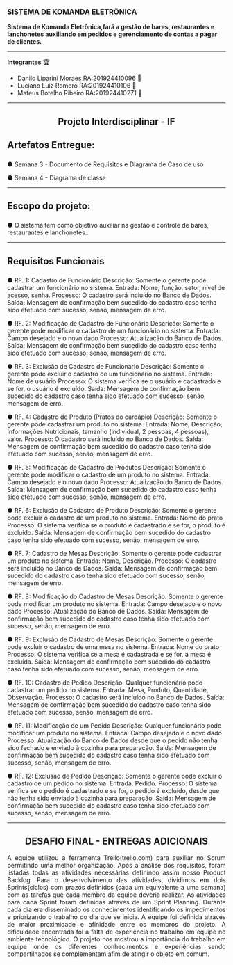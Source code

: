 
 ### SISTEMA DE KOMANDA ELETRÔNICA ###  
 
**Sistema de Komanda Eletrônica,fará a gestão de bares, restaurantes e lanchonetes auxiliando em pedidos
e gerenciamento de contas a pagar de clientes.**
 
*****
 **Integrantes** :trophy:
* Danilo Liparini Moraes RA:201924410096 :rocket:
* Luciano Luiz Romero RA:201924410106 :rocket:
* Mateus Botelho Ribeiro RA:201924410271 :rocket:
******
<h2 align="center"> Projeto Interdisciplinar - IF</h2> 

## **Artefatos Entregue:** <h3>

● Semana 3 - Documento de Requisitos e Diagrama de Caso de uso

● Semana 4 - Diagrama de classe  

****** 
## **Escopo do projeto:** <h3>

● O sistema tem como objetivo auxiliar na gestão e controle de bares, restaurantes e
lanchonetes..

****** 
## **Requisitos Funcionais** <h3>
● RF. 1: Cadastro de Funcionário
Descrição: Somente o gerente pode cadastrar um funcionário no sistema.
Entrada: Nome, função, setor, nível de acesso, senha.
Processo: O cadastro será incluído no Banco de Dados.
Saída: Mensagem de confirmação bem sucedido do cadastro caso tenha sido
efetuado com sucesso, senão, mensagem de erro.
  
● RF. 2: Modificação de Cadastro de Funcionário
Descrição: Somente o gerente pode modificar o cadastro de um funcionário no
sistema.
Entrada: Campo desejado e o novo dado
Processo: Atualização do Banco de Dados.
Saída: Mensagem de confirmação bem sucedido do cadastro caso tenha sido
efetuado com sucesso, senão, mensagem de erro.

● RF. 3: Exclusão de Cadastro de Funcionário
Descrição: Somente o gerente pode excluir o cadastro de um funcionário no
sistema.
Entrada: Nome de usuário
Processo: O sistema verifica se o usuário é cadastrado e se for, o usuário é
excluído.
Saída: Mensagem de confirmação bem sucedido do cadastro caso tenha sido
efetuado com sucesso, senão, mensagem de erro.

● RF. 4: Cadastro de Produto (Pratos do cardápio)
Descrição: Somente o gerente pode cadastrar um produto no sistema.
Entrada: Nome, Descrição, Informações Nutricionais, tamanho (individual, 2
pessoas, 4 pessoas), valor.
Processo: O cadastro será incluído no Banco de Dados.
Saída: Mensagem de confirmação bem sucedido do cadastro caso tenha sido
efetuado com sucesso, senão, mensagem de erro.

● RF. 5: Modificação de Cadastro de Produtos
Descrição: Somente o gerente pode modificar o cadastro de um produto no
sistema.
Entrada: Campo desejado e o novo dado
Processo: Atualização do Banco de Dados.
Saída: Mensagem de confirmação bem sucedido do cadastro caso tenha sido
efetuado com sucesso, senão, mensagem de erro.

● RF. 6: Exclusão de Cadastro de Produto
Descrição: Somente o gerente pode excluir o cadastro de um produto no sistema.
Entrada: Nome do prato
Processo: O sistema verifica se o produto é cadastrado e se for, o produto é
excluído.
Saída: Mensagem de confirmação bem sucedido do cadastro caso tenha sido
efetuado com sucesso, senão, mensagem de erro.

● RF. 7: Cadastro de Mesas
Descrição: Somente o gerente pode cadastrar um produto no sistema.
Entrada: Nome, Descrição.
Processo: O cadastro será incluído no Banco de Dados.
Saída: Mensagem de confirmação bem sucedido do cadastro caso tenha sido
efetuado com sucesso, senão, mensagem de erro.

● RF. 8: Modificação do Cadastro de Mesas
Descrição: Somente o gerente pode modificar um produto no sistema.
Entrada: Campo desejado e o novo dado
Processo: Atualização do Banco de Dados.
Saída: Mensagem de confirmação bem sucedido do cadastro caso tenha sido
efetuado com sucesso, senão, mensagem de erro.

● RF. 9: Exclusão de Cadastro de Mesas
Descrição: Somente o gerente pode excluir o cadastro de uma mesa no sistema.
Entrada: Nome do prato
Processo: O sistema verifica se a mesa é cadastrada e se for, a mesa é excluída.
Saída: Mensagem de confirmação bem sucedido do cadastro caso tenha sido
efetuado com sucesso, senão, mensagem de erro.

● RF. 10: Cadastro de Pedido
Descrição: Qualquer funcionário pode cadastrar um pedido no sistema.
Entrada: Mesa, Produto, Quantidade, Observação.
Processo: O cadastro será incluído no Banco de Dados.
Saída: Mensagem de confirmação bem sucedido do cadastro caso tenha sido
efetuado com sucesso, senão, mensagem de erro.

● RF. 11: Modificação de um Pedido
Descrição: Qualquer funcionário pode modificar um produto no sistema.
Entrada: Campo desejado e o novo dado
Processo: Atualização do Banco de Dados desde que o pedido não tenha sido
fechado e enviado à cozinha para preparação.
Saída: Mensagem de confirmação bem sucedido do cadastro caso tenha sido
efetuado com sucesso, senão, mensagem de erro.

● RF. 12: Exclusão de Pedido
Descrição: Somente o gerente pode excluir o cadastro de um pedido no sistema.
Entrada: Pedido.
Processo: O sistema verifica se o pedido é cadastrado e se for, o pedido é
excluído, desde que não tenha sido enviado à cozinha para preparação.
Saída: Mensagem de confirmação bem sucedido do cadastro caso tenha sido
efetuado com sucesso, senão, mensagem de erro.

******

<h2 align="center" > DESAFIO FINAL - ENTREGAS ADICIONAIS </h2>

<p align="justify"> A equipe utilizou a ferramenta Trello(trello.com) para auxiliar no Scrum permitindo uma melhor organização.
Após a análise dos requisitos, foram listadas todas as atividades necessárias definindo assim nosso Product Backlog. Para o desenvolvimento das atividades, dividimos em dois Sprints(ciclos) com prazos definidos (cada um equivalente a uma semana) com as tarefas que cada membro da equipe deveria realizar. As atividades para cada Sprint foram definidas através de um Sprint Planning. Durante cada dia era disseminado os conhecimentos identificando os impedimentos e priorizando o trabalho do dia que se inicia.
A equipe foi definida através de maior proximidade e afinidade entre os membros do projeto.
A dificuldade encontrada foi a falta de experiência no trabalho em equipe no ambiente tecnológico.
O projeto nos mostrou a importância do trabalho em equipe onde os diferentes conhecimentos e experiências sendo compartilhados se complementam afim de atingir o objeto em comum.</p>






